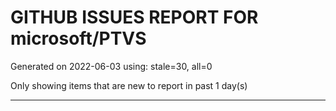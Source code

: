 
# GITHUB ISSUES REPORT FOR microsoft/PTVS


Generated on 2022-06-03 using: stale=30, all=0


Only showing items that are new to report in past 1 day(s)


---
